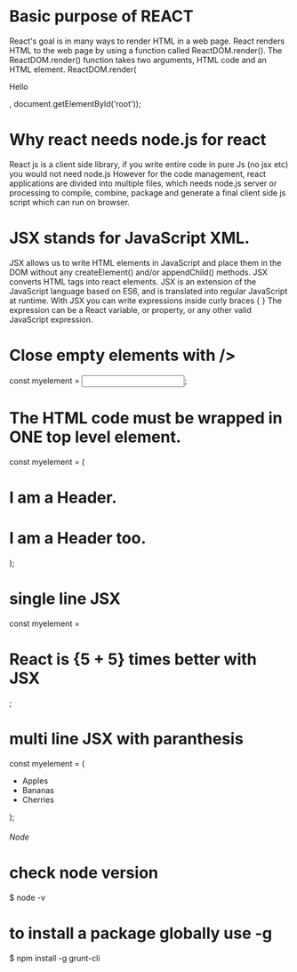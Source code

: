 
# Basic purpose of REACT
React's goal is in many ways to render HTML in a web page.
React renders HTML to the web page by using a function called ReactDOM.render().
The ReactDOM.render() function takes two arguments, HTML code and an HTML element.
ReactDOM.render(<p>Hello</p>, document.getElementById('root'));

# Why react needs node.js for react
React js is a client side library, if you write entire code in pure Js (no jsx etc) you would not need node.js
However for the code management, react applications are divided into multiple files, 
which needs node.js server or processing to compile, combine, package and generate a final
client side js script which can run on browser. 

# JSX stands for JavaScript XML.
JSX allows us to write HTML elements in JavaScript and place them in the DOM without any createElement()  and/or appendChild() methods.
JSX converts HTML tags into react elements.
JSX is an extension of the JavaScript language based on ES6, and is translated into regular JavaScript at runtime.
With JSX you can write expressions inside curly braces { }
The expression can be a React variable, or property, or any other valid JavaScript expression.

# Close empty elements with />
const myelement = <input type="text" />;

# The HTML code must be wrapped in ONE top level element.
const myelement = (
  <div>
    <h1>I am a Header.</h1>
    <h1>I am a Header too.</h1>
  </div>
);

# single line JSX
const myelement = <h1>React is {5 + 5} times better with JSX</h1>;

# multi line JSX with paranthesis
const myelement = (
  <ul>
    <li>Apples</li>
    <li>Bananas</li>
    <li>Cherries</li>
  </ul>
);



###### Node ####### 
# check node version 
$ node -v

# to install a package globally use -g 
$ npm install -g grunt-cli

